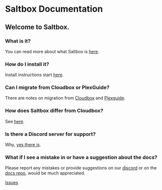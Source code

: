# Saltbox Documentation

## Welcome to Saltbox.

### What is it?
You can read more about what Saltbox is [here](saltbox/basics/basics.md).

### How do I install it?
Install instructions start [here](saltbox/prerequisites/prerequisites.md).

### Can I migrate from Cloudbox or PlexGuide?
There are notes on migration from [Cloudbox](reference/guides/cloudbox.md) and [Plexguide](reference/guides/plexguide.md).

### How does Saltbox differ from Cloudbox?
See [here](reference/saltbox-vs-cloudbox.md).

### Is there a Discord server for support?
Why, [yes there is](https://discord.gg/ugfKXpFND8).

### What if I see a mistake in or have a suggestion about the docs?
Please report any mistakes or provide suggestions on our [discord](https://discord.gg/ugfKXpFND8) or on the [docs repo](https://github.com/saltyorg/docs), would be much appreciated.

[Issues](https://github.com/saltyorg/docs/issues)

